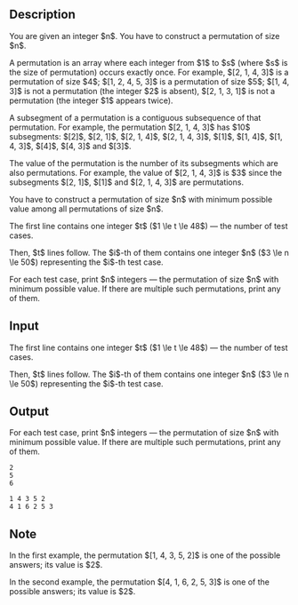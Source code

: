 ## Description

<div><p>You are given an integer $n$. You have to construct a permutation of size $n$.</p><p>A <span class="tex-font-style-bf">permutation</span> is an array where each integer from $1$ to $s$ (where $s$ is the size of permutation) occurs exactly once. For example, $[2, 1, 4, 3]$ is a permutation of size $4$; $[1, 2, 4, 5, 3]$ is a permutation of size $5$; $[1, 4, 3]$ is not a permutation (the integer $2$ is absent), $[2, 1, 3, 1]$ is not a permutation (the integer $1$ appears twice).</p><p>A <span class="tex-font-style-bf">subsegment</span> of a permutation is a contiguous subsequence of that permutation. For example, the permutation $[2, 1, 4, 3]$ has $10$ subsegments: $[2]$, $[2, 1]$, $[2, 1, 4]$, $[2, 1, 4, 3]$, $[1]$, $[1, 4]$, $[1, 4, 3]$, $[4]$, $[4, 3]$ and $[3]$.</p><p>The <span class="tex-font-style-bf">value</span> of the permutation is the number of its subsegments which are also permutations. For example, the value of $[2, 1, 4, 3]$ is $3$ since the subsegments $[2, 1]$, $[1]$ and $[2, 1, 4, 3]$ are permutations.</p><p>You have to construct a permutation of size $n$ with <span class="tex-font-style-bf">minimum possible value</span> among all permutations of size $n$.</p></div><div class="input-specification"><p>The first line contains one integer $t$ ($1 \le t \le 48$) — the number of test cases.</p><p>Then, $t$ lines follow. The $i$-th of them contains one integer $n$ ($3 \le n \le 50$) representing the $i$-th test case.</p></div><div class="output-specification"><p>For each test case, print $n$ integers — the permutation of size $n$ with <span class="tex-font-style-bf">minimum possible value</span>. If there are multiple such permutations, print any of them.</p></div>

## Input

<p>The first line contains one integer $t$ ($1 \le t \le 48$) — the number of test cases.</p><p>Then, $t$ lines follow. The $i$-th of them contains one integer $n$ ($3 \le n \le 50$) representing the $i$-th test case.</p>

## Output

<p>For each test case, print $n$ integers — the permutation of size $n$ with <span class="tex-font-style-bf">minimum possible value</span>. If there are multiple such permutations, print any of them.</p>





```input1|2
2
5
6
```




```output1
1 4 3 5 2
4 1 6 2 5 3
```



## Note

<p>In the first example, the permutation $[1, 4, 3, 5, 2]$ is one of the possible answers; its value is $2$.</p><p>In the second example, the permutation $[4, 1, 6, 2, 5, 3]$ is one of the possible answers; its value is $2$.</p>
